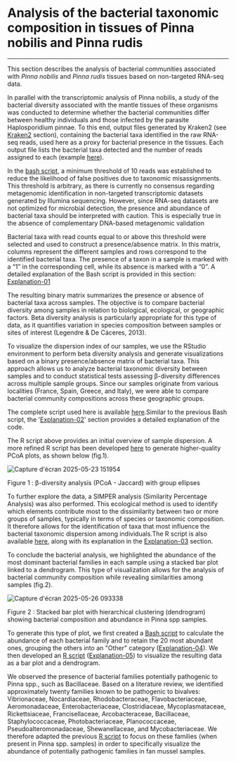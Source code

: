 # Analysis of the bacterial taxonomic composition in tissues of Pinna nobilis and Pinna rudis
----------------------------------------------------------------------------------------------

This section describes the analysis of bacterial communities associated with *Pinna nobilis* and *Pinna rudis* tissues based on non-targeted RNA-seq data.

In parallel with the transcriptomic analysis of Pinna nobilis, a study of the bacterial diversity associated with the mantle tissues of these organisms was conducted to determine whether the bacterial communities differ between healthy individuals and those infected by the parasite Haplosporidium pinnae. To this end, output files generated by Kraken2 (see [Kraken2](../genomics/Kraken_2.md) section), containing the bacterial taxa identified in the raw RNA-seq reads, used here as a proxy for bacterial presence in the tissues. Each output file lists the bacterial taxa detected and the number of reads assigned to each (example [here](data/report_kraken_F1.txt)).

In the [bash script](Scripts_bash/Script_binary_table.sh), a minimum threshold of 10 reads was established to reduce the likelihood of false positives due to taxonomic misassignments. This threshold is arbitrary, as there is currently no consensus regarding metagenomic identification in non-targeted transcriptomic datasets generated by Illumina sequencing. However, since RNA-seq datasets are not optimized for microbial detection, the presence and abundance of bacterial taxa should be interpreted with caution. This is especially true in the absence of complementary DNA-based metagenomic validation

Bacterial taxa with read counts equal to or above this threshold were selected and used to construct a presence/absence matrix. In this matrix, columns represent the different samples and rows correspond to the identified bacterial taxa. The presence of a taxon in a sample is marked with a “1” in the corresponding cell, while its absence is marked with a “0”. A detailed explanation of the Bash script is provided in this section: [Explanation-01](Explanation/Explanation_1.md)

The resulting binary matrix summarizes the presence or absence of bacterial taxa across samples. The objective is to compare bacterial diversity among samples in relation to biological, ecological, or geographic factors. Beta diversity analysis is particularly appropriate for this type of data, as it quantifies variation in species composition between samples or sites of interest (Legendre & De Cáceres, 2013).

To visualize the dispersion index of our samples, we use the RStudio environment to perform beta diversity analysis and generate visualizations based on a binary presence/absence matrix of bacterial taxa. This approach allows us to analyze bacterial taxonomic diversity between samples and to conduct statistical tests assessing β-diversity differences across multiple sample groups. Since our samples originate from various localities (France, Spain, Greece, and Italy), we were able to compare bacterial community compositions across these geographic groups.

The complete script used here is available [here](Script_R/Script_beta.R).Similar to the previous Bash script, the '[Explanation-02](Explanation/Explanation_2.md)' section provides a detailed explanation of the code.

The R script above provides an initial overview of sample dispersion. A more refined R script has been developed [here](Script_R/Script_PCoA_upgrade.R) to generate higher-quality PCoA plots, as shown below (fig.1).

![Capture d'écran 2025-05-23 151954](https://github.com/user-attachments/assets/e606008a-4b07-4548-addd-045de60a875e)

Figure 1 : β-diversity analysis (PCoA - Jaccard) with group ellipses 

To further explore the data, a SIMPER analysis (Similarity Percentage Analysis) was also performed. This ecological method is used to identify which elements contribute most to the dissimilarity between two or more groups of samples, typically in terms of species or taxonomic composition. It therefore allows for the identification of taxa that most influence the bacterial taxonomic dispersion among individuals.The R script is also available [here](Script_R/Script_SIMPER.R), along with its explanation in the [Explanation-03](Explanation/Explanation_3.md) section.

To conclude the bacterial analysis, we highlighted the abundance of the most dominant bacterial families in each sample using a stacked bar plot linked to a dendrogram. This type of visualization allows for the analysis of bacterial community composition while revealing similarities among samples (fig.2).

![Capture d'écran 2025-05-26 093338](https://github.com/user-attachments/assets/8454e99a-37f3-469b-8ed7-934201bff5e2)

Figure 2 : Stacked bar plot with hierarchical clustering (dendrogram) showing bacterial composition and abundance in Pinna spp samples.

To generate this type of plot, we first created a [Bash script](Scripts_bash/Script_abundance.sh) to calculate the abundance of each bacterial family and to retain the 20 most abundant ones, grouping the others into an "Other" category ([Explanation-04](Explanation/Explanation_4.md)). We then developed an [R script](Script_R/Script_barplot_&_dendrogram.R) ([Explanation-05](Explanation/Explanation_5.md)) to visualize the resulting data as a bar plot and a dendrogram.

We observed the presence of bacterial families potentially pathogenic to Pinna spp., such as Bacillaceae. Based on a literature review, we identified approximately twenty families known to be pathogenic to bivalves: Vibrionaceae, Nocardiaceae, Rhodobacteraceae, Flavobacteriaceae, Aeromonadaceae, Enterobacteriaceae, Clostridiaceae, Mycoplasmataceae, Rickettsiaceae, Francisellaceae, Arcobacteraceae, Bacillaceae, Staphylococcaceae, Photobacteriaceae, Planococcaceae, Pseudoalteromonadaceae, Shewanellaceae, and Mycobacteriaceae.
We therefore adapted the previous [R script](Script_R/Script_barplot_&_dendrogram_pathogens.R) to focus on these families (when present in Pinna spp. samples) in order to specifically visualize the abundance of potentially pathogenic families in fan mussel samples.


